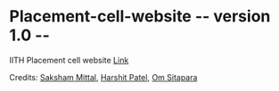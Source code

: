 # Placement-cell-website -- version 1.0 --

IITH Placement cell website [Link](https://saksham-mittal.github.io/iith-placement-cell-web/)

Credits: [Saksham Mittal](https://github.com/saksham-mittal/), [Harshit Patel](https://github.com/deXetrous/), [Om Sitapara](https://github.com/omsitapara23/)
